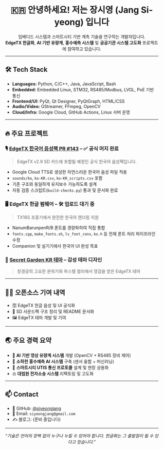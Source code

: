 <h1 align="center">🇰🇷 안녕하세요! 저는 장시영 (Jang Si-yeong) 입니다</h1>

<p align="center">
  임베디드 시스템과 스마트시티 기반 계측 기술을 연구하는 개발자입니다.<br>
  <strong>EdgeTX 한글화</strong>, <strong>AI 기반 유량계</strong>, <strong>홍수예측 시스템</strong> 및 <strong>공공기관 시스템 고도화</strong> 프로젝트에 참여하고 있습니다.
</p>

---

## 🛠️ Tech Stack

- **Languages:** Python, C/C++, Java, JavaScript, Bash
- **Embedded:** Embedded Linux, STM32, RS485/Modbus, LVGL, PoE 기반 통신
- **Frontend/UI:** PyQt, Qt Designer, PyQtGraph, HTML/CSS
- **Audio/Video:** GStreamer, FFmpeg, OpenCV
- **Cloud/Infra:** Google Cloud, GitHub Actions, Linux 서버 운영

---

## 🔥 주요 프로젝트

### 🎙️ [EdgeTX 한국어 음성팩 PR #143](https://github.com/EdgeTX/edgetx-sdcard-sounds/pull/143) – ✅ 공식 머지 완료
> EdgeTX v2.9 SD 카드에 포함될 예정인 공식 한국어 음성팩입니다.
- Google Cloud TTS로 생성한 자연스러운 한국어 음성 파일 적용
- `sounds/ko`, `ko-KR.csv`, `ko-KR_scripts.csv` 포함
- 기존 구조와 동일하게 유지보수 가능하도록 설계
- 자동 검증 스크립트(`build-checks.py`) 통과 및 문서화 완료

### 🖥️ EdgeTX 한글 펌웨어 – 🛠 업로드 대기 중
> TX16S 조종기에서 완전한 한국어 렌더링 지원
- NanumBarunpenR/B 폰트를 경량화하여 직접 통합
- `fonts.cpp`, `make_fonts.sh`, `lv_font_conv`, `ko.h` 등 전체 폰트 처리 파이프라인 수정
- Companion 및 실기기에서 한국어 UI 완성 목표

### 🎨 [Secret Garden KR 테마](https://github.com/EdgeTX/themes/pull/73) – 감성 테마 디자인
> 창경궁의 고요한 분위기와 파스텔 컬러에서 영감을 받은 EdgeTX 테마

---

## 🧑‍💻 오픈소스 기여 내역

- 🈳 EdgeTX 한글 음성 및 UI 공식화
- 📁 SD 사운드팩 구조 정리 및 README 문서화
- 🖼 EdgeTX 테마 개발 및 기여

---

## 🌏 주요 경력 요약

- 🎥 **AI 기반 영상 유량계 시스템** 개발 (OpenCV + RS485 장비 제어)
- 🧠 **소하천 홍수예측 AI 시스템** 구축 (센서 융합 + 머신러닝)
- 🚦 **스마트시티 UTIS 통신 프로토콜** 설계 및 현장 상용화
- ⚖️ **대법원 전자소송 시스템** 리팩토링 및 고도화

---

## 📫 Contact

- 🐙 GitHub: [@siyeongjang](https://github.com/siyeongjang)
- 📧 Email: `siyeongjang@gmail.com`
- ✍️ 블로그: (준비 중입니다)

---

<p align="center">
  <i>“기술은 언어의 장벽 없이 누구나 누릴 수 있어야 합니다.  
  한글화는 그 출발점이 될 수 있다고 믿습니다.”</i>
</p>
